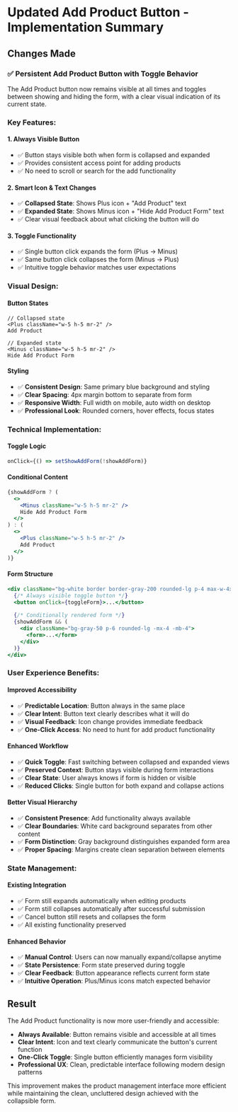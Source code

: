 # Updated Add Product Button - Implementation Summary

## Changes Made

### ✅ **Persistent Add Product Button with Toggle Behavior**

The Add Product button now remains visible at all times and toggles between showing and hiding the form, with a clear visual indication of its current state.

### **Key Features:**

#### **1. Always Visible Button**
- ✅ Button stays visible both when form is collapsed and expanded
- ✅ Provides consistent access point for adding products
- ✅ No need to scroll or search for the add functionality

#### **2. Smart Icon & Text Changes**
- ✅ **Collapsed State**: Shows Plus icon + "Add Product" text
- ✅ **Expanded State**: Shows Minus icon + "Hide Add Product Form" text
- ✅ Clear visual feedback about what clicking the button will do

#### **3. Toggle Functionality**
- ✅ Single button click expands the form (Plus → Minus)
- ✅ Same button click collapses the form (Minus → Plus)
- ✅ Intuitive toggle behavior matches user expectations

### **Visual Design:**

#### **Button States**
```tsx
// Collapsed state
<Plus className="w-5 h-5 mr-2" />
Add Product

// Expanded state  
<Minus className="w-5 h-5 mr-2" />
Hide Add Product Form
```

#### **Styling**
- ✅ **Consistent Design**: Same primary blue background and styling
- ✅ **Clear Spacing**: 4px margin bottom to separate from form
- ✅ **Responsive Width**: Full width on mobile, auto width on desktop
- ✅ **Professional Look**: Rounded corners, hover effects, focus states

### **Technical Implementation:**

#### **Toggle Logic**
```typescript
onClick={() => setShowAddForm(!showAddForm)}
```

#### **Conditional Content**
```jsx
{showAddForm ? (
  <>
    <Minus className="w-5 h-5 mr-2" />
    Hide Add Product Form
  </>
) : (
  <>
    <Plus className="w-5 h-5 mr-2" />
    Add Product
  </>
)}
```

#### **Form Structure**
```jsx
<div className="bg-white border border-gray-200 rounded-lg p-4 max-w-4xl">
  {/* Always visible toggle button */}
  <button onClick={toggleForm}>...</button>
  
  {/* Conditionally rendered form */}
  {showAddForm && (
    <div className="bg-gray-50 p-6 rounded-lg -mx-4 -mb-4">
      <form>...</form>
    </div>
  )}
</div>
```

### **User Experience Benefits:**

#### **Improved Accessibility**
- ✅ **Predictable Location**: Button always in the same place
- ✅ **Clear Intent**: Button text clearly describes what it will do
- ✅ **Visual Feedback**: Icon change provides immediate feedback
- ✅ **One-Click Access**: No need to hunt for add product functionality

#### **Enhanced Workflow**
- ✅ **Quick Toggle**: Fast switching between collapsed and expanded views
- ✅ **Preserved Context**: Button stays visible during form interactions
- ✅ **Clear State**: User always knows if form is hidden or visible
- ✅ **Reduced Clicks**: Single button for both expand and collapse actions

#### **Better Visual Hierarchy**
- ✅ **Consistent Presence**: Add functionality always available
- ✅ **Clear Boundaries**: White card background separates from other content
- ✅ **Form Distinction**: Gray background distinguishes expanded form area
- ✅ **Proper Spacing**: Margins create clean separation between elements

### **State Management:**

#### **Existing Integration**
- ✅ Form still expands automatically when editing products
- ✅ Form still collapses automatically after successful submission
- ✅ Cancel button still resets and collapses the form
- ✅ All existing functionality preserved

#### **Enhanced Behavior**
- ✅ **Manual Control**: Users can now manually expand/collapse anytime
- ✅ **State Persistence**: Form state preserved during toggle
- ✅ **Clear Feedback**: Button appearance reflects current form state
- ✅ **Intuitive Operation**: Plus/Minus icons match expected behavior

## Result

The Add Product functionality is now more user-friendly and accessible:

- **Always Available**: Button remains visible and accessible at all times
- **Clear Intent**: Icon and text clearly communicate the button's current function
- **One-Click Toggle**: Single button efficiently manages form visibility
- **Professional UX**: Clean, predictable interface following modern design patterns

This improvement makes the product management interface more efficient while maintaining the clean, uncluttered design achieved with the collapsible form.
